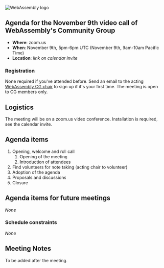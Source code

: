 ![WebAssembly logo](/images/WebAssembly.png)

## Agenda for the November 9th video call of WebAssembly's Community Group

- **Where**: zoom.us
- **When**: November 9th, 5pm-6pm UTC (November 9th, 9am-10am Pacific Time)
- **Location**: *link on calendar invite*

### Registration

None required if you've attended before. Send an email to the acting [WebAssembly CG chair](mailto:webassembly-cg-chair@chromium.org)
to sign up if it's your first time. The meeting is open to CG members only.

## Logistics

The meeting will be on a zoom.us video conference.
Installation is required, see the calendar invite.

## Agenda items

1. Opening, welcome and roll call
    1. Opening of the meeting
    1. Introduction of attendees
1. Find volunteers for note taking (acting chair to volunteer)
1. Adoption of the agenda
1. Proposals and discussions
1. Closure

## Agenda items for future meetings

*None*

### Schedule constraints

*None*

## Meeting Notes

To be added after the meeting.
